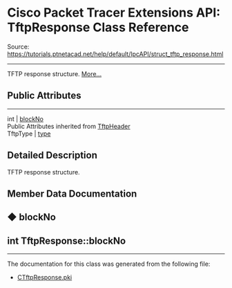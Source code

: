 # Cisco Packet Tracer Extensions API: TftpResponse Class Reference

Source: https://tutorials.ptnetacad.net/help/default/IpcAPI/struct_tftp_response.html

---

TFTP response structure. [More...](struct_tftp_response.html#details)

##  Public Attributes  
  
---  
int | [blockNo](struct_tftp_response.html#a2e633520e84c7e0d3d599dbea03dfebe)  
Public Attributes inherited from [TftpHeader](struct_tftp_header.html)  
TftpType | [type](struct_tftp_header.html#a8113a044824ad3779536150161aa8a74)  
  
## Detailed Description

TFTP response structure. 

## Member Data Documentation

## ◆ blockNo

int TftpResponse::blockNo  
---  
  
* * *

The documentation for this class was generated from the following file:

  * [CTftpResponse.pki](_c_tftp_response_8pki.html)


